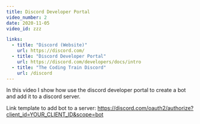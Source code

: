 ```yaml
---
title: Discord Developer Portal
video_number: 2
date: 2020-11-05
video_id: zzz

links:
  - title: "Discord (Website)"
    url: https://discord.com/
  - title: "Discord Developer Portal"
    url: https://discord.com/developers/docs/intro
  - title: "The Coding Train Discord"
    url: /discord
---
```

In this video I show how use the discord developer portal to create a bot and add it to a discord server.

Link template to add bot to a server: https://discord.com/oauth2/authorize?client_id=YOUR_CLIENT_ID&scope=bot